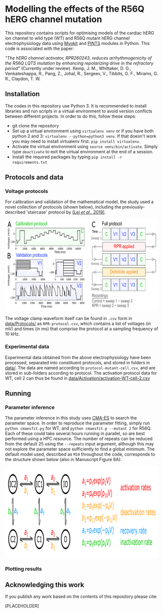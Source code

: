# Modelling the effects of the R56Q hERG channel mutation

This repository contains scripts for optimising models of the cardiac hERG ion channel to wild type (WT) and R56Q mutant hERG channel electrophysiology data using [Myokit](http://myokit.org) and [PINTS](https://github.com/pints-team/pints) modules in Python.
This code is associated with the paper:

_"The hERG channel activator, RPR260243, reduces arrhythmogenicity of the R56Q LQTS mutation by enhancing repolarizing drive in the refractory period_" (Currently under review). Kemp, J. M., Whittaker, D. G., Venkateshappa, R., Pang, Z., Johal, R., Sergeev, V., Tibbits, G. F., Mirams, G. R., Claydon, T. W.

## Installation

The codes in this repository use Python 3. It is recommended to install libraries and run scripts in a virtual environment to avoid version conflicts between different projects. In order to do this, follow these steps:
- git clone the repository
- Set up a virtual environment using `virtualenv venv` or if you have both python 2 and 3: `virtualenv --python=python3 venv`. If that doesn't work you may need to install virtualenv first: `pip install virtualenv`.
- Activate the virtual environment using `source venv/bin/activate`. Simply type `deactivate` to exit the virtual environment at the end of a session.
- Install the required packages by typing `pip install -r requirements.txt`

## Protocols and data

### Voltage protocols

For calibration and validation of the mathematical model, the study used a novel collection of protocols (shown below), including the previously-described 'staircase' protocol by [(Lei _et al._, 2019)](https://www.sciencedirect.com/science/article/pii/S0006349519305971).

<img src="https://github.com/CardiacModelling/R56Q-modelling/blob/main/figures/Paper_figures/full-protocol.png" height="300">

The voltage clamp waveform itself can be found in `.csv` form in [data/Protocols/](https://github.com/CardiacModelling/R56Q-modelling/tree/main/data/Protocols) as `RPR-protocol.csv`, which contains a list of voltages (in mV) and times (in ms) that comprise the protocol at a sampling frequency of 10 kHz.

### Experimental data

Experimental data obtained from the above electrophysiology have been processed, separated into constituent protocols, and stored in folders in [data/](https://github.com/CardiacModelling/R56Q-modelling/tree/main/data). The data are named according to `protocol-mutant-cell.csv`, and are stored in sub-folders according to protocol. The activation protocol data for WT, cell 2 can thus be found in [data/Activation/activation-WT-cell-2.csv](https://github.com/CardiacModelling/R56Q-modelling/blob/main/data/Activation/activation-WT-cell-2.csv)

## Running

### Parameter inference

The parameter inference in this study uses [CMA-ES](https://www.mitpressjournals.org/doi/abs/10.1162/106365603321828970) to search the parameter space. In order to reproduce the parameter fitting, simply run `python cmaesfit.py` for WT, and `python cmaesfit.p --mutant 2` for R56Q. Each of these could take several hours running in parallel, so are best performed using a HPC resource. The number of repeats can be reduced from the default 25 using the `--repeats` input argument, although this may not explore the parameter space sufficiently to find a global minimum. The default model used, described as `M10` throughout the code, corresponds to the structure shown below (also in Manuscript Figure 8A):

<img src="https://github.com/CardiacModelling/R56Q-modelling/blob/main/figures/Paper_figures/markov-chain.png" height="300">

### Plotting results

## Acknowledging this work

If you publish any work based on the contents of this repository please cite:

[PLACEHOLDER]